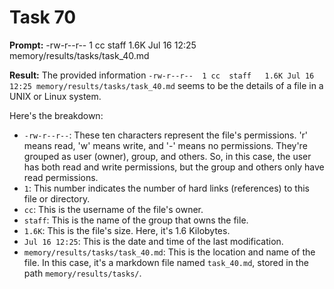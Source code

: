 # Task 70

**Prompt:** -rw-r--r--  1 cc  staff   1.6K Jul 16 12:25 memory/results/tasks/task_40.md

**Result:**
The provided information `-rw-r--r--  1 cc  staff   1.6K Jul 16 12:25 memory/results/tasks/task_40.md` seems to be the details of a file in a UNIX or Linux system.

Here's the breakdown:

- `-rw-r--r--`: These ten characters represent the file's permissions. 'r' means read, 'w' means write, and '-' means no permissions. They're grouped as user (owner), group, and others. So, in this case, the user has both read and write permissions, but the group and others only have read permissions.
- `1`: This number indicates the number of hard links (references) to this file or directory.
- `cc`: This is the username of the file's owner.
- `staff`: This is the name of the group that owns the file.
- `1.6K`: This is the file's size. Here, it's 1.6 Kilobytes.
- `Jul 16 12:25`: This is the date and time of the last modification.
- `memory/results/tasks/task_40.md`: This is the location and name of the file. In this case, it's a markdown file named `task_40.md`, stored in the path `memory/results/tasks/`.
